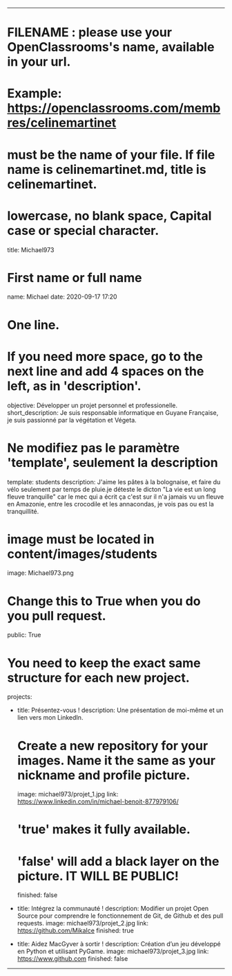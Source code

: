 ---

# FILENAME : please use your OpenClassrooms's name, available in your url.
# Example: https://openclassrooms.com/membres/celinemartinet
# must be the name of your file. If file name is celinemartinet.md, title is celinemartinet.
# lowercase, no blank space, Capital case or special character.
title: Michael973

# First name or full name
name: Michael
date: 2020-09-17 17:20

# One line.
# If you need more space, go to the next line and add 4 spaces on the left, as in 'description'.
objective: Développer un projet personnel et professionelle.
short_description: Je suis responsable informatique en Guyane Française, je suis passionné par la végétation et Végeta.

# Ne modifiez pas le paramètre 'template', seulement la description
template: students
description:
    J'aime les pâtes à la bolognaise, et faire du vélo seulement par temps
    de pluie.je déteste le dicton "La vie est un long fleuve tranquille" car
    le mec qui a écrit ça c'est sur il n'a jamais vu un fleuve en Amazonie, entre 
    les crocodile et les annacondas, je vois pas ou est la tranquillité.
# image must be located in content/images/students
image: Michael973.png

# Change this to True when you do you pull request.
public: True

# You need to keep the exact same structure for each new project.
projects:
  - title: Présentez-vous !
    description: Une présentation de moi-même et un lien vers mon LinkedIn.
    # Create a new repository for your images. Name it the same as your nickname and profile picture.
    image: michael973/projet_1.jpg
    link: https://www.linkedin.com/in/michael-benoit-877979106/
    # 'true' makes it fully available.
    # 'false' will add a black layer on the picture. IT WILL BE PUBLIC!
    finished: false
	
  - title: Intégrez la communauté !
    description: Modifier un projet Open Source pour comprendre le fonctionnement de Git, de Github et des pull requests. 
    image: michael973/projet_2.jpg
    link: https://github.com/MikaIce
    finished: true
	
  - title: Aidez MacGyver à sortir !
    description: Création d’un jeu développé en Python et utilisant PyGame.
    image: michael973/projet_3.jpg
    link: https://www.github.com
    finished: false
---